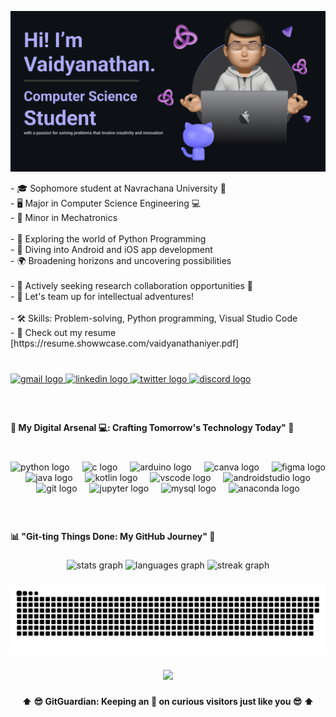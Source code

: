![Header](./github-banner.png)

<p align="left">- 🎓 Sophomore student at Navrachana University 🏫<br>- 🖥️ Major in Computer Science Engineering 💻<br>- 🤖 Minor in Mechatronics<br><br>- 🐍 Exploring the world of Python Programming<br>- 🌱 Diving into Android and iOS app development<br>- 🌍 Broadening horizons and uncovering possibilities<br><br>- 👯 Actively seeking research collaboration opportunities 🧪<br>- 💬 Let's team up for intellectual adventures!<br><br>- 🛠️ Skills: Problem-solving, Python programming, Visual Studio Code<br>- 📄 Check out my resume [https://resume.showwcase.com/vaidyanathaniyer.pdf]</p>

###

<br clear="both">

<div align="left">
  <a href="vaidyanathaniyer.cse@gmail.com" target="_blank">
    <img src="https://img.shields.io/static/v1?message=Gmail&logo=gmail&label=&color=D14836&logoColor=white&labelColor=&style=for-the-badge" height="28" alt="gmail logo"  />
  </a>
  <a href="https://www.linkedin.com/in/vaidyanathaniyer1704/" target="_blank">
    <img src="https://img.shields.io/static/v1?message=LinkedIn&logo=linkedin&label=&color=0077B5&logoColor=white&labelColor=&style=for-the-badge" height="28" alt="linkedin logo"  />
  </a>
  <a href="https://twitter.com/vaidyanathan12" target="_blank">
    <img src="https://img.shields.io/static/v1?message=Twitter&logo=twitter&label=&color=1DA1F2&logoColor=white&labelColor=&style=for-the-badge" height="28" alt="twitter logo"  />
  </a>
  <a href="https://discord.com/users/1022919343580921866" target="_blank">
    <img src="https://img.shields.io/static/v1?message=Discord&logo=discord&label=&color=7289DA&logoColor=white&labelColor=&style=for-the-badge" height="28" alt="discord logo"  />
  </a>
</div>

###

<br clear="both">

<h4 align="left">🚀 My Digital Arsenal 💻: Crafting Tomorrow's Technology Today" 🌟</h4>

###

<br clear="both">

<div align="center">
  <img src="https://cdn.jsdelivr.net/gh/devicons/devicon/icons/python/python-original.svg" height="30" alt="python logo"  />
  <img width="12" />
  <img src="https://cdn.jsdelivr.net/gh/devicons/devicon/icons/c/c-original.svg" height="30" alt="c logo"  />
  <img width="12" />
  <img src="https://skillicons.dev/icons?i=arduino" height="30" alt="arduino logo"  />
  <img width="12" />
  <img src="https://cdn.jsdelivr.net/gh/devicons/devicon/icons/canva/canva-original.svg" height="30" alt="canva logo"  />
  <img width="12" />
  <img src="https://cdn.jsdelivr.net/gh/devicons/devicon/icons/figma/figma-original.svg" height="30" alt="figma logo"  />
  <img width="12" />
  <img src="https://cdn.jsdelivr.net/gh/devicons/devicon/icons/java/java-original.svg" height="30" alt="java logo"  />
  <img width="12" />
  <img src="https://cdn.jsdelivr.net/gh/devicons/devicon/icons/kotlin/kotlin-original.svg" height="30" alt="kotlin logo"  />
  <img width="12" />
  <img src="https://cdn.jsdelivr.net/gh/devicons/devicon/icons/vscode/vscode-original.svg" height="30" alt="vscode logo"  />
  <img width="12" />
  <img src="https://cdn.jsdelivr.net/gh/devicons/devicon/icons/androidstudio/androidstudio-original.svg" height="30" alt="androidstudio logo"  />
  <img width="12" />
  <img src="https://cdn.jsdelivr.net/gh/devicons/devicon/icons/git/git-original.svg" height="30" alt="git logo"  />
  <img width="12" />
  <img src="https://cdn.jsdelivr.net/gh/devicons/devicon/icons/jupyter/jupyter-original.svg" height="30" alt="jupyter logo"  />
  <img width="12" />
  <img src="https://cdn.jsdelivr.net/gh/devicons/devicon/icons/mysql/mysql-original.svg" height="30" alt="mysql logo"  />
  <img width="12" />
  <img src="https://cdn.jsdelivr.net/gh/devicons/devicon/icons/anaconda/anaconda-original.svg" height="30" alt="anaconda logo"  />
</div>

###

<br clear="both">

<h4 align="left">📊 "Git-ting Things Done: My GitHub Journey" 🚀</h4>

###

<div align="center">
  <img src="https://github-readme-stats.vercel.app/api?username=vaidyanathaniyer&hide_title=false&hide_rank=false&show_icons=true&include_all_commits=true&count_private=true&disable_animations=false&theme=github_dark&locale=en&hide_border=false&order=1" height="150" alt="stats graph"  />
  <img src="https://github-readme-stats.vercel.app/api/top-langs?username=vaidyanathaniyer&locale=en&hide_title=false&layout=compact&card_width=320&langs_count=5&theme=github_dark&hide_border=false&order=2" height="150" alt="languages graph"  />
  <img src="https://streak-stats.demolab.com?user=vaidyanathaniyer&locale=en&mode=weekly&theme=github_dark&hide_border=false&border_radius=5&date_format=M j[, Y]&order=3" height="150" alt="streak graph"  />
</div>

###

![snake gif](https://github.com/vaidyanathaniyer/vaidyanathaniyer/blob/output/github-contribution-grid-snake.svg)

###

<div align="center">
  <img src="https://profile-counter.glitch.me/vaidyanathaniyer/count.svg?"  />
</div>

###

<h4 align="center">⬆️ 😎 GitGuardian: Keeping an 👀 on curious visitors just like you 😎 ⬆️</h4>

###
